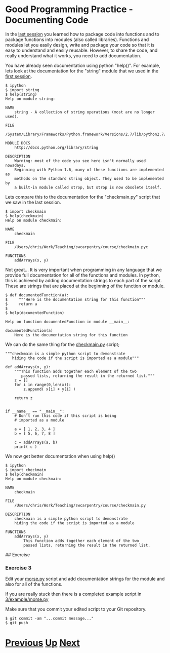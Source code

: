 
# Good Programming Practice - Documenting Code

In the [last session](2_functions_and_modules.md) you learned how to package code into functions and to package functions into modules (also called libraries). Functions and modules let you easily design, write and package your code so that it is easy to understand and easily reusable. However, to share the code, and really understand what it works, you need to add documentation.

You have already seen documentation using python "help()". For example, lets look at the documentation for the "string" module that we used in the [first session](1_lists_and_dictionaries.md).

    $ ipython
    $ import string
    $ help(string)
    Help on module string:
    
    NAME
        string - A collection of string operations (most are no longer used).
    
    FILE
        /System/Library/Frameworks/Python.framework/Versions/2.7/lib/python2.7/string.py
    
    MODULE DOCS
        http://docs.python.org/library/string
    
    DESCRIPTION
        Warning: most of the code you see here isn't normally used nowadays.
        Beginning with Python 1.6, many of these functions are implemented as
        methods on the standard string object. They used to be implemented by
        a built-in module called strop, but strop is now obsolete itself.

Lets compare this to the documentation for the "checkmain.py" script that we saw in the last session.

    $ import checkmain
    $ help(checkmain)
    Help on module checkmain:
    
    NAME
        checkmain
    
    FILE
        /Users/chris/Work/Teaching/swcarpentry/course/checkmain.pyc
    
    FUNCTIONS
        addArrays(x, y)

Not great... It is very important when programming in any language that we provide full documentation for all of the functions and modules. In python, this is achieved by adding documentation strings to each part of the script. These are strings that are placed at the beginning of the function or module.

    $ def documentedFunction(a):
    $     """Here is the documentation string for this function"""
    $     return a
    $
    $ help(documentedFunction)
    
    Help on function documentedFunction in module __main__:
    
    documentedFunction(a)
        Here is the documentation string for this function

We can do the same thing for the [checkmain.py](checkmain.py) script;

    """checkmain is a simple python script to demonstrate
       hiding the code if the script is imported as a module"""

    def addArrays(x, y):
        """This function adds together each element of the two
           passed lists, returning the result in the returned list."""
        z = []
        for i in range(0,len(x)):
            z.append( x[i] + y[i] )
    
        return z
    
    
    if __name__ == "__main__":
        # Don't run this code if this script is being
        # imported as a module 
    
        a = [ 1, 2, 3, 4 ]
        b = [ 5, 6, 7, 8 ]
    
        c = addArrays(a, b)
        print( c )

We now get better documentation when using help()

    $ ipython
    $ import checkmain
    $ help(checkmain)
    Help on module checkmain:
    
    NAME
        checkmain
    
    FILE
        /Users/chris/Work/Teaching/swcarpentry/course/checkmain.py
    
    DESCRIPTION
        checkmain is a simple python script to demonstrate
        hiding the code if the script is imported as a module
    
    FUNCTIONS
        addArrays(x, y)
            This function adds together each element of the two
            passed lists, returning the result in the returned list.

## Exercise

### Exercise 3

Edit your [morse.py](2b/example/morse.py) script and add documentation strings for the module and also for all of the functions.

If you are really stuck then there is a completed example script in [3/example/morse.py](3/example/morse.py)

Make sure that you commit your edited script to your Git repository.

    $ git commit -am "...commit message..."
    $ git push

# [Previous](2_functions_and_modules.md) [Up](python_and_good_programming_practice.md) [Next](4_object_orientation.md) 
